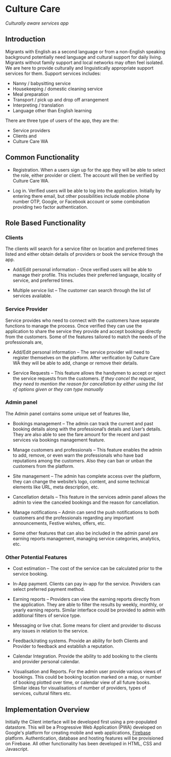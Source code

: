 # Culture Care

*Culturally aware services app*

## Introduction

Migrants with English as a second language or from a non-English speaking
background potentially need language and cultural support for daily living.
Migrants without family support and local networks may often feel isolated. We
are here to provide culturally and linguistically appropriate support services
for them. Support services includes:

* Nanny / babysitting service
* Housekeeping / domestic cleaning service
* Meal preparation
* Transport / pick up and drop off arrangement
* Interpreting / translation
* Language other than English learning

There are three type of users of the app, they are the:

* Service providers
* Clients and
* Culture Care WA


## Common Functionality

* Registration.  When a users sign up for the app they will be able to select
  the role, either provider or client.  The account will then be verified by
  Culture Care WA.

* Log in.  Verified users will be able to log into the application. Initially by
  entering there email, but other possibilities  include mobile phone number
  OTP, Google, or Facebook account or some combination providing two factor authentication.

## Role Based Functionality

### Clients

The clients will search for a service filter on location and preferred times
listed and either obtain details of providers or book the service through
the app.

* Add/Edit personal information - Once verified users will be able to manage
  their profile.  This includes their preferred language, locality of service,
  and preferred times.

* Multiple service list – The customer can search through the list of services
  available.

### Service Provider

Service provides who need to connect with the customers have separate functions
to manage the process. Once verified they can use the application to share the
service they provide and accept bookings directly from the customers.  Some of
the features tailored to match the needs of the professionals are,

* Add/Edit personal information – The service provider will need to register
  themselves on the platform. After verification by Culture Care WA they
  will be able to add, change or remove their details.

* Service Requests – This feature allows the handymen to accept or reject the
  service requests from the customers. *If they cancel the request, they need to
  mention the reason for cancellation by either using the list of options given
  or they can type manually*

### Admin panel

The Admin panel contains some unique set of features like,

* Bookings management – The admin can track the current and past booking
  details along with the professional’s details and User’s details. They are
  also able to see the fare amount for the recent and past services via
  bookings management feature.

* Manage customers and professionals – This feature enables the admin to add,
  remove, or even warn the professionals who have bad reputations among the
  customers. Also they can ban or unban the customers from the platform.

* Site management – The admin has complete access over the platform, they can
  change the website’s logo, content, and some technical elements like URL, meta
  description, etc.

* Cancellation details – This feature in the services admin panel allows the
  admin to view the canceled bookings and the reason for cancellation.

* Manage notifications – Admin can send the push notifications to both customers
  and the professionals regarding any important announcements, Festive wishes,
  offers, etc.

* Some other features that can also be included in the admin panel are earning
  reports management, managing service categories, analytics, etc.

### Other Potential Features

* Cost estimation – The cost of the service can be calculated prior to the
  service booking.

* In-App payment.  Clients can pay in-app for the service.  Providers can select
   preferred payment method.

* Earning reports – Providers can view the earning reports directly from the
  application. They are able to filter the results by weekly, monthly, or
  yearly earning reports.  Similar interface could be provided to admin with
  additional filters of service type.

* Messaging or live chat.  Some means for client and provider to discuss any
  issues in relation to the service.

* Feedback/rating systems.  Provide an ability for both Clients and Provider to
  feedback and establish a reputation.

* Calendar Integration.  Provide the ability to add booking to the clients and
  provider personal calendar.

* Visualisation and Reports.  For the admin user provide various views of
  bookings.  This could be booking location marked on a map, or number of
  booking plotted over time, or calendar view of all future books.  Similar
  ideas for visualisations of number of providers, types of services, cultural
  filters etc.

## Implementation Overview

Initially the Client interface will be developed first using a pre-populated
datastore.  This will be a Progressive Web Application (PWA) developed on
Google's platform for creating mobile and web applications,
[Firebase](https://firebase.google.com/) platform.  Authentication, database
and hosting features will be provisioned on Firebase. All other functionality
has been developed in HTML, CSS and Javascript.
